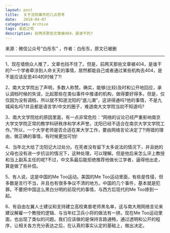 ```yaml
---
layout: post
title:  关于沈阳事件的几点思考
date:   2018-04-07
categories: Archive
tags: 高岩之死
description: 前两天那些文章被404，是谁干的?
---
```


来源：微信公众号“白彤东” ，作者：白彤东，原文已被删

---

1、现在墙倒众人推了，文章也挡不住了。但是，前两天那些文章被404，是谁干的?一个学者牵涉到人命关天的事情，居然都能自己或者通过某些机构去404，是不是应该反思404的时候了?!

2、南大文学院出了声明，多数人称赞。确实，能够(比较)及时和公开地回应，承认调档时候的失误，比起那些在类似事件中推诿的机构，做得要好得多。但是，仅仅因为没有调档，所以就不知道沈阳的“底儿潮”，这讲得通吗?他的事情，不是九城闻名吗?并且都是语言学/中文的圈子，难道南大文学院当初不知道吗?

3、南大文学院给的原因里面，有一点非常危险：“网络的议论已经严重影响南京大学文学院正常的教学科研秩序和学术声誉。沈阳已经不适合在南京大学文学院工作。”所以，一个大学老师是否合适在某大学工作，要由网络言论决定了?!用错的理由，做正确的事情，有时候更加可怕!

4、当年北大给了沈阳记大过处分。在死者没有留下太多说法的情况下，并且她的父母也没有进一步抗议的情况下，这种处理，可以理解。但是他后来怎么评上教授和当上副系主任的呢?不过，中文系最后能拒绝推荐他做长江学者，逼得他出走，算是做了些补偿。

5、有人说，这是中国的Me Too运动。美国的Me Too运动里面，有些是性侵，但多数是言行不当，并且也有很多争议不清的地方。中国的几个事件，基本就是犯罪。不要把中国这么黑白分明的前现代的事情，与西方后现代的Me Too掺到一起。

6、有自由左翼人士建议和支持建立高校禽兽老师黑名单，这与南大用网络言论来建议解雇一个教授的逻辑、与当年红卫兵小将的做法有一拼。现在Me Too运动里面，也出现了类似的问题。我们应该做的是保持言路通畅，通过透明和公开的程序，让相关各方充分表达之后，在认真的事实认定的基础上，做出决定。
